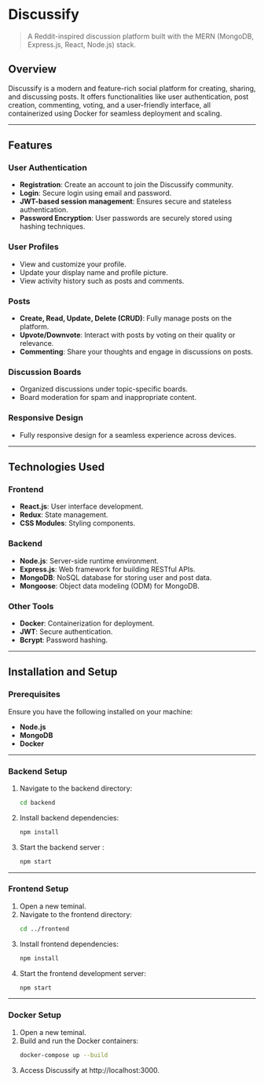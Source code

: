 # **Discussify**  
> A Reddit-inspired discussion platform built with the MERN (MongoDB, Express.js, React, Node.js) stack.

## **Overview**  
Discussify is a modern and feature-rich social platform for creating, sharing, and discussing posts. It offers functionalities like user authentication, post creation, commenting, voting, and a user-friendly interface, all containerized using Docker for seamless deployment and scaling.

---

## **Features**  

### **User Authentication**  
- **Registration**: Create an account to join the Discussify community.  
- **Login**: Secure login using email and password.  
- **JWT-based session management**: Ensures secure and stateless authentication.  
- **Password Encryption**: User passwords are securely stored using hashing techniques.  

### **User Profiles**  
- View and customize your profile.  
- Update your display name and profile picture.  
- View activity history such as posts and comments.

### **Posts**  
- **Create, Read, Update, Delete (CRUD)**: Fully manage posts on the platform.  
- **Upvote/Downvote**: Interact with posts by voting on their quality or relevance.  
- **Commenting**: Share your thoughts and engage in discussions on posts.

### **Discussion Boards**  
- Organized discussions under topic-specific boards.  
- Board moderation for spam and inappropriate content.  

### **Responsive Design**  
- Fully responsive design for a seamless experience across devices.

---

## **Technologies Used**

### **Frontend**
- **React.js**: User interface development.
- **Redux**: State management.
- **CSS Modules**: Styling components.

### **Backend**
- **Node.js**: Server-side runtime environment.
- **Express.js**: Web framework for building RESTful APIs.
- **MongoDB**: NoSQL database for storing user and post data.
- **Mongoose**: Object data modeling (ODM) for MongoDB.

### **Other Tools**
- **Docker**: Containerization for deployment.
- **JWT**: Secure authentication.
- **Bcrypt**: Password hashing.

---

## **Installation and Setup**  

### **Prerequisites**  
Ensure you have the following installed on your machine:
- **Node.js**  
- **MongoDB**  
- **Docker**  

---

### **Backend Setup**  

1. Navigate to the backend directory:
   ```bash
   cd backend
2. Install backend dependencies:
   ```bash
   npm install 
3. Start the backend server :
   ```bash
   npm start

---

### **Frontend Setup**  

1. Open a new teminal.
2. Navigate to the frontend directory:
   ```bash
   cd ../frontend
3. Install frontend dependencies:
   ```bash
   npm install 
4. Start the frontend development server:
   ```bash
   npm start

---

### **Docker Setup**  

1. Open a new teminal.
2. Build and run the Docker containers:
   ```bash
   docker-compose up --build
3. Access Discussify at http://localhost:3000.


